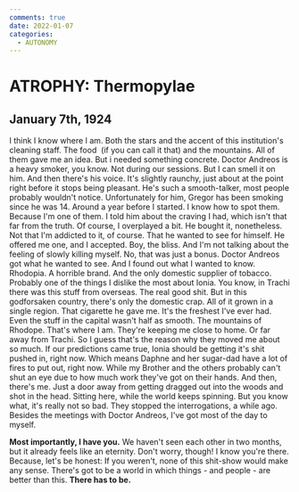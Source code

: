 ```yaml
---
comments: true
date: 2022-01-07
categories:
  - AUTONOMY
---
```


# ATROPHY: Thermopylae

## January 7th, 1924
I think I know where I am.
Both the stars and the accent of this institution's cleaning staff. The food  (if you can call it that) and the mountains. All of them gave me an idea. But i needed something concrete.
Doctor Andreos is a heavy smoker, you know. Not during our sessions. But I can smell it on him. And then there's his voice. It's slightly raunchy, just about at the point right before it stops being pleasant. He's such a smooth-talker, most people probably wouldn't notice. Unfortunately for him, Gregor has been smoking since he was 14. Around a year before I started.
I know how to spot them. Because I'm one of them. I told him about the craving I had, which isn't that far from the truth. Of course, I overplayed a bit. He bought it, nonetheless. Not that I'm addicted to it, of course. That he wanted to see for himself.
He offered me one, and I accepted. Boy, the bliss. And I'm not talking about the feeling of slowly killing myself. No, that was just a bonus. Doctor Andreos got what he wanted to see. And I found out what I wanted to know.
Rhodopia. A horrible brand. And the only domestic supplier of tobacco. Probably one of the things I dislike the most about Ionia. You know, in Trachi there was this stuff from overseas. The real good shit. But in this godforsaken country, there's only the domestic crap. All of it grown in a single region.
That cigarette he gave me. It's the freshest I've ever had. Even the stuff in the capital wasn't half as smooth. The mountains of Rhodope. That's where I am. They're keeping me close to home. Or far away from Trachi.
So I guess that's the reason why they moved me about so much. If our predictions came true, Ionia should be getting it's shit pushed in, right now. Which means Daphne and her sugar-dad have a lot of fires to put out, right now. While my Brother and the others probably can't shut an eye due to how much work they've got on their hands.
And then, there's me. Just a door away from getting dragged out into the woods and shot in the head. Sitting here, while the world keeps spinning. But you know what, it's really not so bad. They stopped the interrogations, a while ago. Besides the meetings with Doctor Andreos, I've got most of the day to myself.

**Most importantly, I have you.**
We haven't seen each other in two months, but it already feels like an eternity. Don't worry, though! I know you're there.
Because, let's be honest: If you weren't, none of this shit-show would make any sense. There's got to be a world in which things - and people - are better than this.
**There has to be.**
